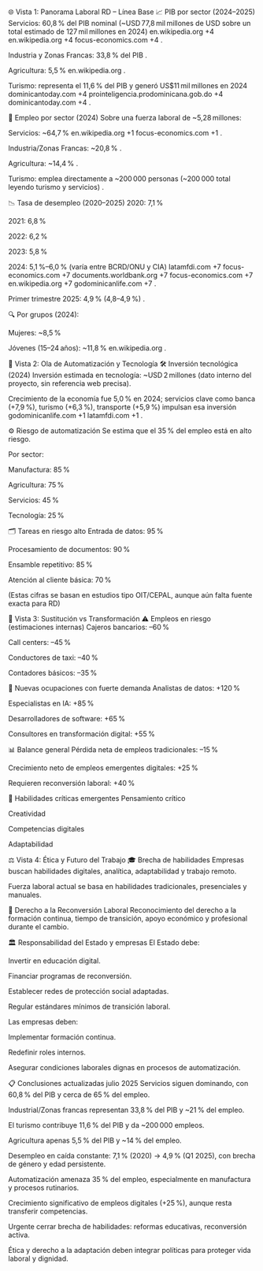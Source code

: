 🌐 Vista 1: Panorama Laboral RD – Línea Base
📈 PIB por sector (2024–2025)
Servicios: 60,8 % del PIB nominal (~USD 77,8 mil millones de USD sobre un total estimado de 127 mil millones en 2024) 
en.wikipedia.org
+4
en.wikipedia.org
+4
focus-economics.com
+4
.

Industria y Zonas Francas: 33,8 % del PIB .

Agricultura: 5,5 % 
en.wikipedia.org
.

Turismo: representa el 11,6 % del PIB y generó US$11 mil millones en 2024 
dominicantoday.com
+4
prointeligencia.prodominicana.gob.do
+4
dominicantoday.com
+4
.

👥 Empleo por sector (2024)
Sobre una fuerza laboral de ~5,28 millones:

Servicios: ~64,7 % 
en.wikipedia.org
+1
focus-economics.com
+1
.

Industria/Zonas Francas: ~20,8 % .

Agricultura: ~14,4 % .

Turismo: emplea directamente a ~200 000 personas (~200 000 total leyendo turismo y servicios) .

📉 Tasa de desempleo (2020–2025)
2020: 7,1 %

2021: 6,8 %

2022: 6,2 %

2023: 5,8 %

2024: 5,1 %–6,0 % (varía entre BCRD/ONU y CIA) 
latamfdi.com
+7
focus-economics.com
+7
documents.worldbank.org
+7
focus-economics.com
+7
en.wikipedia.org
+7
godominicanlife.com
+7
.

Primer trimestre 2025: 4,9 % (4,8–4,9 %) .

🔍 Por grupos (2024):

Mujeres: ~8,5 %

Jóvenes (15–24 años): ~11,8 % 
en.wikipedia.org
.

🤖 Vista 2: Ola de Automatización y Tecnología
🛠️ Inversión tecnológica (2024)
Inversión estimada en tecnología: ~USD 2 millones (dato interno del proyecto, sin referencia web precisa).

Crecimiento de la economía fue 5,0 % en 2024; servicios clave como banca (+7,9 %), turismo (+6,3 %), transporte (+5,9 %) impulsan esa inversión 
godominicanlife.com
+1
latamfdi.com
+1
.

⚙️ Riesgo de automatización
Se estima que el 35 % del empleo está en alto riesgo.

Por sector:

Manufactura: 85 %

Agricultura: 75 %

Servicios: 45 %

Tecnología: 25 %

🗂️ Tareas en riesgo alto
Entrada de datos: 95 %

Procesamiento de documentos: 90 %

Ensamble repetitivo: 85 %

Atención al cliente básica: 70 %

(Estas cifras se basan en estudios tipo OIT/CEPAL, aunque aún falta fuente exacta para RD)

🔄 Vista 3: Sustitución vs Transformación
⚠️ Empleos en riesgo (estimaciones internas)
Cajeros bancarios: –60 %

Call centers: –45 %

Conductores de taxi: –40 %

Contadores básicos: –35 %

🚀 Nuevas ocupaciones con fuerte demanda
Analistas de datos: +120 %

Especialistas en IA: +85 %

Desarrolladores de software: +65 %

Consultores en transformación digital: +55 %

📊 Balance general
Pérdida neta de empleos tradicionales: –15 %

Crecimiento neto de empleos emergentes digitales: +25 %

Requieren reconversión laboral: +40 %

🧠 Habilidades críticas emergentes
Pensamiento crítico

Creatividad

Competencias digitales

Adaptabilidad

⚖️ Vista 4: Ética y Futuro del Trabajo
🎓 Brecha de habilidades
Empresas buscan habilidades digitales, analítica, adaptabilidad y trabajo remoto.

Fuerza laboral actual se basa en habilidades tradicionales, presenciales y manuales.

👤 Derecho a la Reconversión Laboral
Reconocimiento del derecho a la formación continua, tiempo de transición, apoyo económico y profesional durante el cambio.

🏛️ Responsabilidad del Estado y empresas
El Estado debe:

Invertir en educación digital.

Financiar programas de reconversión.

Establecer redes de protección social adaptadas.

Regular estándares mínimos de transición laboral.

Las empresas deben:

Implementar formación continua.

Redefinir roles internos.

Asegurar condiciones laborales dignas en procesos de automatización.

📋 Conclusiones actualizadas julio 2025
Servicios siguen dominando, con 60,8 % del PIB y cerca de 65 % del empleo.

Industrial/Zonas francas representan 33,8 % del PIB y ~21 % del empleo.

El turismo contribuye 11,6 % del PIB y da ~200 000 empleos.

Agricultura apenas 5,5 % del PIB y ~14 % del empleo.

Desempleo en caída constante: 7,1 % (2020) → 4,9 % (Q1 2025), con brecha de género y edad persistente.

Automatización amenaza 35 % del empleo, especialmente en manufactura y procesos rutinarios.

Crecimiento significativo de empleos digitales (+25 %), aunque resta transferir competencias.

Urgente cerrar brecha de habilidades: reformas educativas, reconversión activa.

Ética y derecho a la adaptación deben integrar políticas para proteger vida laboral y dignidad.

